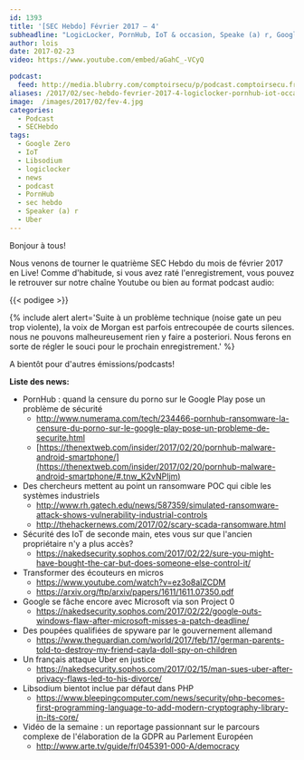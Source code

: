 ```yaml
---
id: 1393
title: '[SEC Hebdo] Février 2017 – 4'
subheadline: "LogicLocker, PornHub, IoT & occasion, Speake (a) r, Google Zero, Libsodium, Infidelité & Uber, etc."
author: lois
date: 2017-02-23
video: https://www.youtube.com/embed/aGahC_-VCyQ

podcast:
  feed: http://media.blubrry.com/comptoirsecu/p/podcast.comptoirsecu.fr/CSEC.HS37.2017-02-22.SECHebdo_Fev_2017-4.mp3
aliases: /2017/02/sec-hebdo-fevrier-2017-4-logiclocker-pornhub-iot-occasion-speake-a-r-google-zero-libsodium-infidelite-uber-etc/
image:  /images/2017/02/fev-4.jpg
categories:
  - Podcast
  - SECHebdo
tags:
  - Google Zero
  - IoT
  - Libsodium
  - logiclocker
  - news
  - podcast
  - PornHub
  - sec hebdo
  - Speaker (a) r
  - Uber
---
```

Bonjour à tous!

Nous venons de tourner le quatrième SEC Hebdo du mois de février 2017 en Live! Comme d'habitude, si vous avez raté l'enregistrement, vous pouvez le retrouver sur notre chaîne Youtube ou bien au format podcast audio:

{{< podigee >}}

{% include alert alert='Suite à un problème technique (noise gate un peu trop violente), la voix de Morgan est parfois entrecoupée de courts silences. nous ne pouvons malheureusement rien y faire a posteriori. Nous ferons en sorte de régler le souci pour le prochain enregistrement.' %}


A bientôt pour d'autres émissions/podcasts!

**Liste des news:**

  * PornHub : quand la censure du porno sur le Google Play pose un problème de sécurité
      * <http://www.numerama.com/tech/234466-pornhub-ransomware-la-censure-du-porno-sur-le-google-play-pose-un-probleme-de-securite.html>
      * [https://thenextweb.com/insider/2017/02/20/pornhub-malware-android-smartphone/](https://thenextweb.com/insider/2017/02/20/pornhub-malware-android-smartphone/#.tnw_K2vNPIjm)
  * Des chercheurs mettent au point un ransomware POC qui cible les systèmes industriels
      * <http://www.rh.gatech.edu/news/587359/simulated-ransomware-attack-shows-vulnerability-industrial-controls>
      * <http://thehackernews.com/2017/02/scary-scada-ransomware.html>
  * Sécurité des IoT de seconde main, etes vous sur que l'ancien propriétaire n'y a plus accès?
      * <https://nakedsecurity.sophos.com/2017/02/22/sure-you-might-have-bought-the-car-but-does-someone-else-control-it/>
  * Transformer des écouteurs en micros
      * <https://www.youtube.com/watch?v=ez3o8aIZCDM>
      * <https://arxiv.org/ftp/arxiv/papers/1611/1611.07350.pdf>
  * Google se fâche encore avec Microsoft via son Project 0
      * <https://nakedsecurity.sophos.com/2017/02/22/google-outs-windows-flaw-after-microsoft-misses-a-patch-deadline/>
  * Des poupées qualifiées de spyware par le gouvernement allemand
      * <https://www.theguardian.com/world/2017/feb/17/german-parents-told-to-destroy-my-friend-cayla-doll-spy-on-children>
  * Un français attaque Uber en justice
      * <https://nakedsecurity.sophos.com/2017/02/15/man-sues-uber-after-privacy-flaws-led-to-his-divorce/>
  * Libsodium bientot inclue par défaut dans PHP
      * <https://www.bleepingcomputer.com/news/security/php-becomes-first-programming-language-to-add-modern-cryptography-library-in-its-core/>
  * Vidéo de la semaine : un reportage passionnant sur le parcours complexe de l'élaboration de la GDPR au Parlement Européen
      * <http://www.arte.tv/guide/fr/045391-000-A/democracy>
